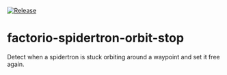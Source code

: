 [![Release](https://github.com/fgardt/factorio-spidertron-orbit-stop/actions/workflows/release.yml/badge.svg?branch=main)](https://github.com/fgardt/factorio-spidertron-orbit-stop/actions/workflows/release.yml)

# factorio-spidertron-orbit-stop

Detect when a spidertron is stuck orbiting around a waypoint and set it free again.
